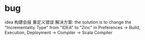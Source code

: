 
# bug 

idea 构建会报 重定义错误
解决方案: the solution is to change the "Incrementality Type" 
from "IDEA" to "Zinc" in Preferences -> Build, Execution, 
Deployment -> Compiler -> Scala Compiler